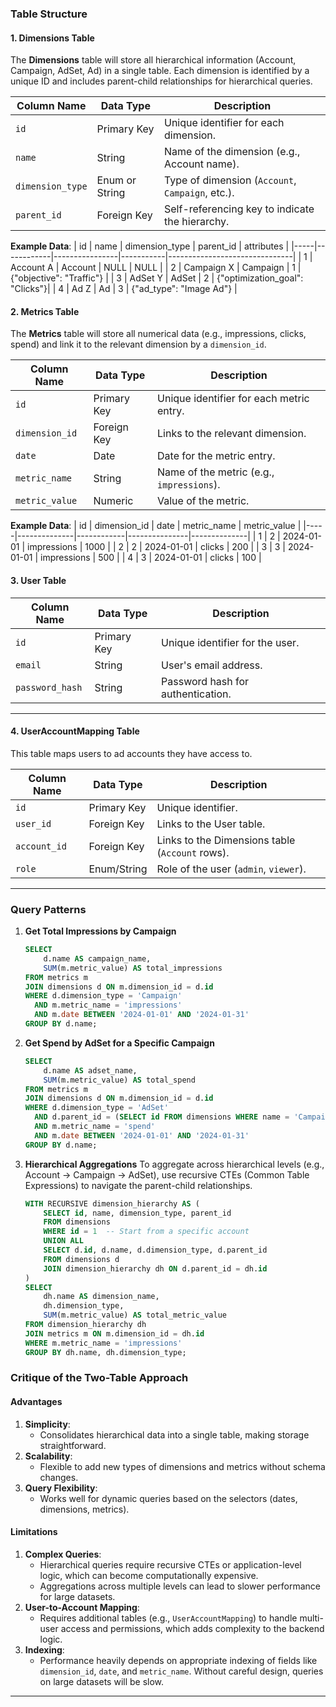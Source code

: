 ### **Table Structure**

#### **1. Dimensions Table**
The **Dimensions** table will store all hierarchical information (Account, Campaign, AdSet, Ad) in a single table. Each dimension is identified by a unique ID and includes parent-child relationships for hierarchical queries.

| Column Name       | Data Type      | Description                                      |
|--------------------|----------------|--------------------------------------------------|
| `id`              | Primary Key    | Unique identifier for each dimension.           |
| `name`            | String         | Name of the dimension (e.g., Account name).     |
| `dimension_type`  | Enum or String | Type of dimension (`Account`, `Campaign`, etc.).|
| `parent_id`       | Foreign Key    | Self-referencing key to indicate the hierarchy. |

**Example Data**:
| id  | name       | dimension_type | parent_id | attributes                    |
|-----|------------|----------------|-----------|-------------------------------|
| 1   | Account A  | Account        | NULL      | NULL                          |
| 2   | Campaign X | Campaign       | 1         | {"objective": "Traffic"}      |
| 3   | AdSet Y    | AdSet          | 2         | {"optimization_goal": "Clicks"}|
| 4   | Ad Z       | Ad             | 3         | {"ad_type": "Image Ad"}       |

#### **2. Metrics Table**
The **Metrics** table will store all numerical data (e.g., impressions, clicks, spend) and link it to the relevant dimension by a `dimension_id`.

| Column Name       | Data Type      | Description                                      |
|--------------------|----------------|--------------------------------------------------|
| `id`              | Primary Key    | Unique identifier for each metric entry.        |
| `dimension_id`    | Foreign Key    | Links to the relevant dimension.                |
| `date`            | Date           | Date for the metric entry.                      |
| `metric_name`     | String         | Name of the metric (e.g., `impressions`).       |
| `metric_value`    | Numeric        | Value of the metric.                            |

**Example Data**:
| id  | dimension_id | date       | metric_name   | metric_value |
|-----|--------------|------------|---------------|--------------|
| 1   | 2            | 2024-01-01 | impressions   | 1000         |
| 2   | 2            | 2024-01-01 | clicks        | 200          |
| 3   | 3            | 2024-01-01 | impressions   | 500          |
| 4   | 3            | 2024-01-01 | clicks        | 100          |

#### **3. User Table**
| Column Name    | Data Type   | Description                      |
|----------------|-------------|----------------------------------|
| `id`           | Primary Key | Unique identifier for the user. |
| `email`        | String      | User's email address.           |
| `password_hash`| String      | Password hash for authentication.|

---

#### **4. UserAccountMapping Table**
This table maps users to ad accounts they have access to.

| Column Name     | Data Type    | Description                           |
|-----------------|--------------|---------------------------------------|
| `id`            | Primary Key  | Unique identifier.                   |
| `user_id`       | Foreign Key  | Links to the User table.             |
| `account_id`    | Foreign Key  | Links to the Dimensions table (`Account` rows).|
| `role`          | Enum/String  | Role of the user (`admin`, `viewer`).|

---

### **Query Patterns**

1. **Get Total Impressions by Campaign**
   ```sql
   SELECT 
       d.name AS campaign_name, 
       SUM(m.metric_value) AS total_impressions
   FROM metrics m
   JOIN dimensions d ON m.dimension_id = d.id
   WHERE d.dimension_type = 'Campaign'
     AND m.metric_name = 'impressions'
     AND m.date BETWEEN '2024-01-01' AND '2024-01-31'
   GROUP BY d.name;
   ```

2. **Get Spend by AdSet for a Specific Campaign**
   ```sql
   SELECT 
       d.name AS adset_name, 
       SUM(m.metric_value) AS total_spend
   FROM metrics m
   JOIN dimensions d ON m.dimension_id = d.id
   WHERE d.dimension_type = 'AdSet'
     AND d.parent_id = (SELECT id FROM dimensions WHERE name = 'Campaign X' AND dimension_type = 'Campaign')
     AND m.metric_name = 'spend'
     AND m.date BETWEEN '2024-01-01' AND '2024-01-31'
   GROUP BY d.name; 
   ```

3. **Hierarchical Aggregations**
   To aggregate across hierarchical levels (e.g., Account → Campaign → AdSet), use recursive CTEs (Common Table Expressions) to navigate the parent-child relationships.

   ```sql
   WITH RECURSIVE dimension_hierarchy AS (
       SELECT id, name, dimension_type, parent_id
       FROM dimensions
       WHERE id = 1  -- Start from a specific account
       UNION ALL
       SELECT d.id, d.name, d.dimension_type, d.parent_id
       FROM dimensions d
       JOIN dimension_hierarchy dh ON d.parent_id = dh.id
   )
   SELECT 
       dh.name AS dimension_name, 
       dh.dimension_type,
       SUM(m.metric_value) AS total_metric_value
   FROM dimension_hierarchy dh
   JOIN metrics m ON m.dimension_id = dh.id
   WHERE m.metric_name = 'impressions'
   GROUP BY dh.name, dh.dimension_type;
   ```

### Critique of the Two-Table Approach

#### **Advantages**
1. **Simplicity**:
   - Consolidates hierarchical data into a single table, making storage straightforward.
2. **Scalability**:
   - Flexible to add new types of dimensions and metrics without schema changes.
3. **Query Flexibility**:
   - Works well for dynamic queries based on the selectors (dates, dimensions, metrics).

#### **Limitations**
1. **Complex Queries**:
   - Hierarchical queries require recursive CTEs or application-level logic, which can become computationally expensive.
   - Aggregations across multiple levels can lead to slower performance for large datasets.
4. **User-to-Account Mapping**:
   - Requires additional tables (e.g., `UserAccountMapping`) to handle multi-user access and permissions, which adds complexity to the backend logic.
5. **Indexing**:
   - Performance heavily depends on appropriate indexing of fields like `dimension_id`, `date`, and `metric_name`. Without careful design, queries on large datasets will be slow.

---
